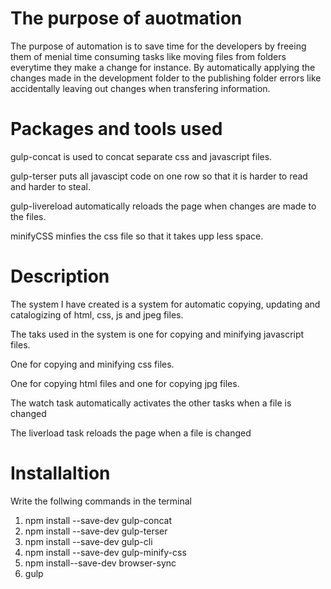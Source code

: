 # The purpose of auotmation
The purpose of automation is to save time for the developers by freeing them of menial 
time consuming tasks like moving files from folders everytime they make a change for instance. 
By automatically applying the changes made in the development folder to the publishing folder 
errors like accidentally leaving out changes when transfering information.

# Packages and tools used
gulp-concat is used to concat separate css and javascript files.

gulp-terser puts all javascipt code on one row so that it is harder to read and harder to steal.

gulp-livereload automatically reloads the page when changes are made to the files.

minifyCSS minfies the css file so that it takes upp less space.

# Description
The system I have created is a system for automatic copying, updating and catalogizing of html, css, js and jpeg files.

The taks used in the system is one for copying and minifying javascript files.

One for copying and minifying css files.

One for copying html files and one for copying jpg files.

The watch task automatically activates the other tasks when a file is changed

The liverload task reloads the page when a file is changed

# Installaltion

Write the follwing commands in the terminal
1. npm install --save-dev gulp-concat
2. npm install --save-dev gulp-terser
3. npm install --save-dev gulp-cli
4. npm install --save-dev gulp-minify-css
5. npm install--save-dev browser-sync
6. gulp
